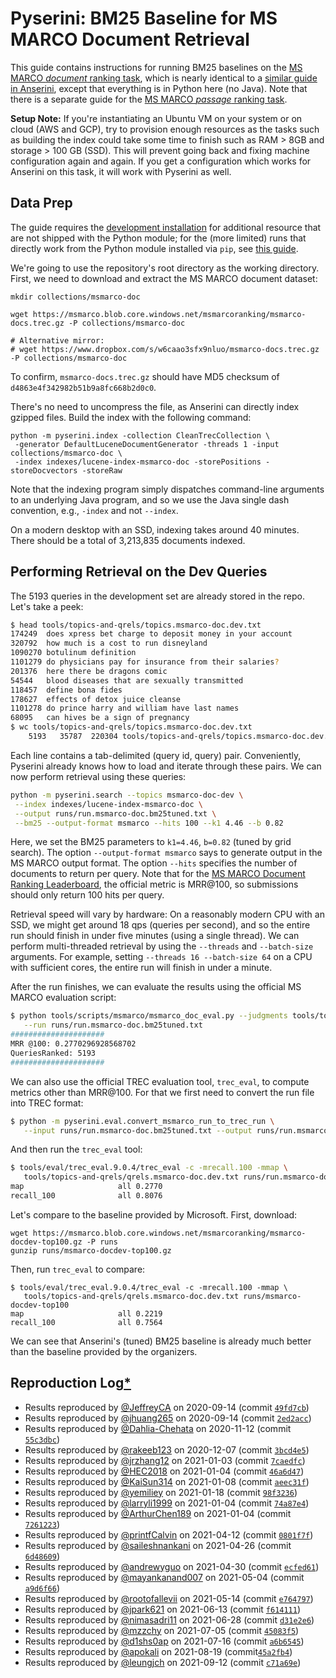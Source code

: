 # Pyserini: BM25 Baseline for MS MARCO Document Retrieval

This guide contains instructions for running BM25 baselines on the [MS MARCO *document* ranking task](https://microsoft.github.io/msmarco/), which is nearly identical to a [similar guide in Anserini](https://github.com/castorini/anserini/blob/master/docs/experiments-msmarco-doc.md), except that everything is in Python here (no Java).
Note that there is a separate guide for the [MS MARCO *passage* ranking task](experiments-msmarco-passage.md).

**Setup Note:** If you're instantiating an Ubuntu VM on your system or on cloud (AWS and GCP), try to provision enough resources as the tasks such as building the index could take some time to finish such as RAM > 8GB and storage > 100 GB (SSD). This will prevent going back and fixing machine configuration again and again. If you get a configuration which works for Anserini on this task, it will work with Pyserini as well.

## Data Prep

The guide requires the [development installation](https://github.com/castorini/pyserini/#development-installation) for additional resource that are not shipped with the Python module; for the (more limited) runs that directly work from the Python module installed via `pip`, see [this guide](pypi-reproduction.md).

We're going to use the repository's root directory as the working directory.
First, we need to download and extract the MS MARCO document dataset:

```
mkdir collections/msmarco-doc

wget https://msmarco.blob.core.windows.net/msmarcoranking/msmarco-docs.trec.gz -P collections/msmarco-doc

# Alternative mirror:
# wget https://www.dropbox.com/s/w6caao3sfx9nluo/msmarco-docs.trec.gz -P collections/msmarco-doc
```

To confirm, `msmarco-docs.trec.gz` should have MD5 checksum of `d4863e4f342982b51b9a8fc668b2d0c0`.

There's no need to uncompress the file, as Anserini can directly index gzipped files.
Build the index with the following command:

```
python -m pyserini.index -collection CleanTrecCollection \
 -generator DefaultLuceneDocumentGenerator -threads 1 -input collections/msmarco-doc \
 -index indexes/lucene-index-msmarco-doc -storePositions -storeDocvectors -storeRaw
```

Note that the indexing program simply dispatches command-line arguments to an underlying Java program, and so we use the Java single dash convention, e.g., `-index` and not `--index`.

On a modern desktop with an SSD, indexing takes around 40 minutes.
There should be a total of 3,213,835 documents indexed.

## Performing Retrieval on the Dev Queries

The 5193 queries in the development set are already stored in the repo.
Let's take a peek:

```bash
$ head tools/topics-and-qrels/topics.msmarco-doc.dev.txt
174249	does xpress bet charge to deposit money in your account
320792	how much is a cost to run disneyland
1090270	botulinum definition
1101279	do physicians pay for insurance from their salaries?
201376	here there be dragons comic
54544	blood diseases that are sexually transmitted
118457	define bona fides
178627	effects of detox juice cleanse
1101278	do prince harry and william have last names
68095	can hives be a sign of pregnancy
$ wc tools/topics-and-qrels/topics.msmarco-doc.dev.txt
    5193   35787  220304 tools/topics-and-qrels/topics.msmarco-doc.dev.txt
```

Each line contains a tab-delimited (query id, query) pair.
Conveniently, Pyserini already knows how to load and iterate through these pairs.
We can now perform retrieval using these queries:

```bash
python -m pyserini.search --topics msmarco-doc-dev \
 --index indexes/lucene-index-msmarco-doc \
 --output runs/run.msmarco-doc.bm25tuned.txt \
 --bm25 --output-format msmarco --hits 100 --k1 4.46 --b 0.82
```

Here, we set the BM25 parameters to `k1=4.46`, `b=0.82` (tuned by grid search).
The option `--output-format msmarco` says to generate output in the MS MARCO output format.
The option `--hits` specifies the number of documents to return per query.
Note that for the [MS MARCO Document Ranking Leaderboard](https://microsoft.github.io/MSMARCO-Document-Ranking-Submissions/leaderboard/), the official metric is MRR@100, so submissions should only return 100 hits per query. 

Retrieval speed will vary by hardware:
On a reasonably modern CPU with an SSD, we might get around 18 qps (queries per second), and so the entire run should finish in under five minutes (using a single thread).
We can perform multi-threaded retrieval by using the `--threads` and `--batch-size` arguments.
For example, setting `--threads 16 --batch-size 64` on a CPU with sufficient cores, the entire run will finish in under a minute.

After the run finishes, we can evaluate the results using the official MS MARCO evaluation script:

```bash
$ python tools/scripts/msmarco/msmarco_doc_eval.py --judgments tools/topics-and-qrels/qrels.msmarco-doc.dev.txt \
   --run runs/run.msmarco-doc.bm25tuned.txt
#####################
MRR @100: 0.2770296928568702
QueriesRanked: 5193
#####################
```

We can also use the official TREC evaluation tool, `trec_eval`, to compute metrics other than MRR@100.
For that we first need to convert the run file into TREC format:

```bash
$ python -m pyserini.eval.convert_msmarco_run_to_trec_run \
   --input runs/run.msmarco-doc.bm25tuned.txt --output runs/run.msmarco-doc.bm25tuned.trec
```

And then run the `trec_eval` tool:

```bash
$ tools/eval/trec_eval.9.0.4/trec_eval -c -mrecall.100 -mmap \
   tools/topics-and-qrels/qrels.msmarco-doc.dev.txt runs/run.msmarco-doc.bm25tuned.trec
map                   	all	0.2770
recall_100            	all	0.8076
```

Let's compare to the baseline provided by Microsoft.
First, download:

```
wget https://msmarco.blob.core.windows.net/msmarcoranking/msmarco-docdev-top100.gz -P runs
gunzip runs/msmarco-docdev-top100.gz
```

Then, run `trec_eval` to compare:

```
$ tools/eval/trec_eval.9.0.4/trec_eval -c -mrecall.100 -mmap \
   tools/topics-and-qrels/qrels.msmarco-doc.dev.txt runs/msmarco-docdev-top100
map                   	all	0.2219
recall_100            	all	0.7564
```

We can see that Anserini's (tuned) BM25 baseline is already much better than the baseline provided by the organizers.

## Reproduction Log[*](reproducibility.md)

+ Results reproduced by [@JeffreyCA](https://github.com/JeffreyCA) on 2020-09-14 (commit [`49fd7cb`](https://github.com/castorini/pyserini/commit/49fd7cb8fd802493dc34f5cb33767d2e72e19f13))
+ Results reproduced by [@jhuang265](https://github.com/jhuang265) on 2020-09-14 (commit [`2ed2acc`](https://github.com/castorini/pyserini/commit/2ed2acc62e445e3e887c6cf853ccc0b0b3b57534))
+ Results reproduced by [@Dahlia-Chehata](https://github.com/Dahlia-Chehata) on 2020-11-12 (commit [`55c3dbc`](https://github.com/castorini/pyserini/commit/55c3dbc607d72b5318bff14ee4f89dc73e019386))
+ Results reproduced by [@rakeeb123](https://github.com/rakeeb123) on 2020-12-07 (commit [`3bcd4e5`](https://github.com/castorini/pyserini/commit/3bcd4e52beb327d55ae6d3c8f6bc94351a6d1449))
+ Results reproduced by [@jrzhang12](https://github.com/jrzhang12) on 2021-01-03 (commit [`7caedfc`](https://github.com/castorini/pyserini/commit/7caedfc150f916de302297406c45dead27b475ba))
+ Results reproduced by [@HEC2018](https://github.com/HEC2018) on 2021-01-04 (commit [`46a6d47`](https://github.com/castorini/pyserini/commit/46a6d472267a559152495d004c2a12f8e95e53f0))
+ Results reproduced by [@KaiSun314](https://github.com/KaiSun314) on 2021-01-08 (commit [`aeec31f`](https://github.com/castorini/pyserini/commit/aeec31fbe17d39ecf3081597b4832f5af57ea549))
+ Results reproduced by [@yemiliey](https://github.com/yemiliey) on 2021-01-18 (commit [`98f3236`](https://github.com/castorini/pyserini/commit/98f323659c8a0a5d8ef26bb3f6768458a34e3eb9))
+ Results reproduced by [@larryli1999](https://github.com/larryli1999) on 2021-01-04 (commit [`74a87e4`](https://github.com/castorini/pyserini/commit/74a87e4951c98d7b066273140576d3cccd9ea0ed))
+ Results reproduced by [@ArthurChen189](https://github.com/ArthurChen189) on 2021-01-04 (commit [`7261223`](https://github.com/castorini/pyserini/commit/72612232bc886e71e8de9431a899a7c68f1d82c7))
+ Results reproduced by [@printfCalvin](https://github.com/printfCalvin) on 2021-04-12 (commit [`0801f7f`](https://github.com/castorini/pyserini/commit/0801f7fb15e249f2e67901a6523d6ce68c667207))
+ Results reproduced by [@saileshnankani](https://github.com/saileshnankani) on 2021-04-26 (commit [`6d48609`](https://github.com/castorini/pyserini/commit/6d486094137a26c8a0a57652a06ab4d42d5bce32))
+ Results reproduced by [@andrewyguo](https://github.com/andrewyguo) on 2021-04-30 (commit [`ecfed61`](https://github.com/castorini/pyserini/commit/ecfed61bfba065aa958848cff96ba9f22609aeb1))
+ Results reproduced by [@mayankanand007](https://github.com/mayankanand007) on 2021-05-04 (commit [`a9d6f66`](https://github.com/castorini/pyserini/commit/a9d6f66234b5dd2859a0dc116ef3e38a52d0f81d))
+ Results reproduced by [@rootofallevii](https://github.com/rootofallevii) on 2021-05-14 (commit [`e764797`](https://github.com/castorini/pyserini/commit/e764797081eebf487fa7e1fa34872a59ff97fdf7))
+ Results reproduced by [@jpark621](https://github.com/jpark621) on 2021-06-13 (commit [`f614111`](https://github.com/castorini/pyserini/commit/f614111f014b7490f75e585e610f64f769164dd2))
+ Results reproduced by [@nimasadri11](https://github.com/nimasadri11) on 2021-06-28 (commit [`d31e2e6`](https://github.com/castorini/pyserini/commit/d31e2e67984f3a8285589fb162080ac9570fcbe7))
+ Results reproduced by [@mzzchy](https://github.com/mzzchy) on 2021-07-05 (commit [`45083f5`](https://github.com/castorini/pyserini/commit/45083f5ecb986651301c1fe26d09981d0baee8ee))
+ Results reproduced by [@d1shs0ap](https://github.com/d1shs0ap) on 2021-07-16 (commit [`a6b6545`](https://github.com/castorini/pyserini/commit/a6b6545c0133c03d50d5c33fb2fea7c527de04bb))
+ Results reproduced by [@apokali](https://github.com/apokali) on 2021-08-19 (commit[`45a2fb4`](https://github.com/castorini/pyserini/commit/45a2fb4bacbbd92f54ff0f98463662cbc09d78bb))
+ Results reproduced by [@leungjch](https://github.com/leungjch) on 2021-09-12 (commit [`c71a69e`](https://github.com/castorini/pyserini/commit/c71a69e2dfad487e492b9b2b3c21b9b9c2e7cdb5))
